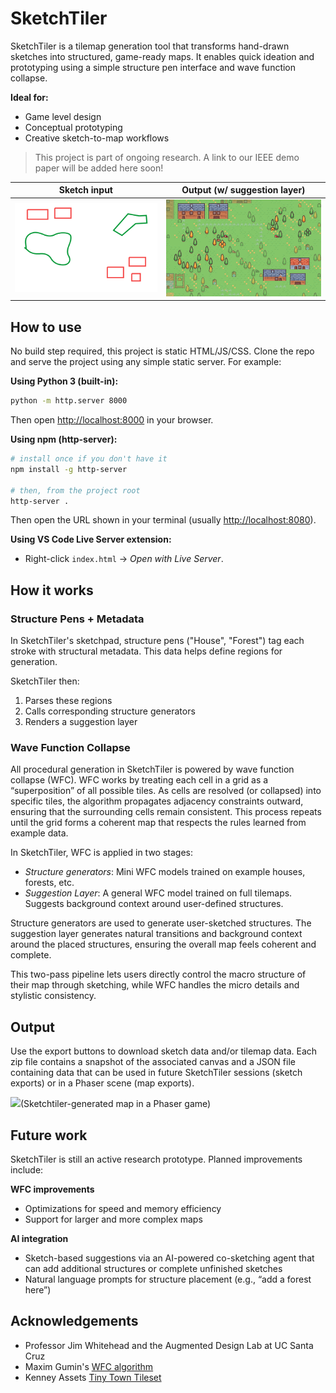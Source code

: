 # SketchTiler
SketchTiler is a tilemap generation tool that transforms hand-drawn sketches into structured, game-ready maps. It enables quick ideation and prototyping using a simple structure pen interface and wave function collapse.

**Ideal for:**
- Game level design
- Conceptual prototyping
- Creative sketch-to-map workflows

> This project is part of ongoing research. A link to our IEEE demo paper will be added here soon!

| Sketch input | Output (w/ suggestion layer) |
|--------------|------------------|
| ![](/img/sketchImage.png) | ![](/img/map_suggestions.png) | 

## How to use
No build step required, this project is static HTML/JS/CSS. Clone the repo and serve the project using any simple static server. For example:

**Using Python 3 (built-in):**
```bash
python -m http.server 8000
```
Then open [http://localhost:8000](http://localhost:8000) in your browser.

**Using npm (http-server):**
```bash
# install once if you don't have it
npm install -g http-server

# then, from the project root
http-server .
```
Then open the URL shown in your terminal (usually [http://localhost:8080](http://localhost:8080)).

**Using VS Code Live Server extension:**
- Right-click `index.html` → *Open with Live Server*.

## How it works
### Structure Pens + Metadata
In SketchTiler's sketchpad, structure pens ("House", "Forest") tag each stroke with structural metadata. This data helps define regions for generation.

SketchTiler then:
1. Parses these regions
2. Calls corresponding structure generators
3. Renders a suggestion layer

### Wave Function Collapse
All procedural generation in SketchTiler is powered by wave function collapse (WFC). WFC works by treating each cell in a grid as a “superposition” of all possible tiles. As cells are resolved (or collapsed) into specific tiles, the algorithm propagates adjacency constraints outward, ensuring that the surrounding cells remain consistent. This process repeats until the grid forms a coherent map that respects the rules learned from example data.

In SketchTiler, WFC is applied in two stages:
- *Structure generators*: Mini WFC models trained on example houses, forests, etc.
- *Suggestion Layer*: A general WFC model trained on full tilemaps. Suggests background context around user-defined structures.

Structure generators are used to generate user-sketched structures. The suggestion layer generates natural transitions and background context around the placed structures, ensuring the overall map feels coherent and complete.

This two-pass pipeline lets users directly control the macro structure of their map through sketching, while WFC handles the micro details and stylistic consistency.

## Output
Use the export buttons to download sketch data and/or tilemap data. Each zip file contains a snapshot of the associated canvas and a JSON file containing data that can be used in future SketchTiler sessions (sketch exports) or in a Phaser scene (map exports). 

![](/img/map_gif.gif)(Sketchtiler-generated map in a Phaser game)

## Future work
SketchTiler is still an active research prototype. Planned improvements include:

**WFC improvements**
- Optimizations for speed and memory efficiency
- Support for larger and more complex maps

**AI integration**
- Sketch-based suggestions via an AI-powered co-sketching agent that can add additional structures or complete unfinished sketches
- Natural language prompts for structure placement (e.g., “add a forest here”)

## Acknowledgements
- Professor Jim Whitehead and the Augmented Design Lab at UC Santa Cruz
- Maxim Gumin's [WFC algorithm](https://github.com/mxgmn/WaveFunctionCollapse)
- Kenney Assets [Tiny Town Tileset](https://kenney.nl/assets/tiny-town)
